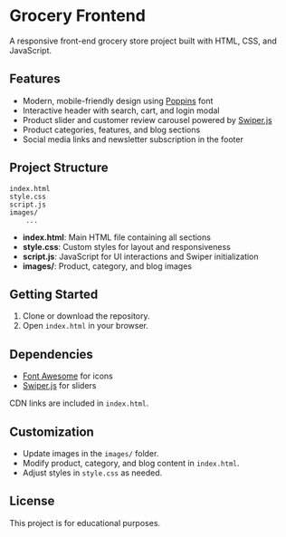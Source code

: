 # Grocery Frontend

A responsive front-end grocery store project built with HTML, CSS, and JavaScript.

## Features

- Modern, mobile-friendly design using [Poppins](https://fonts.google.com/specimen/Poppins) font
- Interactive header with search, cart, and login modal
- Product slider and customer review carousel powered by [Swiper.js](https://swiperjs.com/)
- Product categories, features, and blog sections
- Social media links and newsletter subscription in the footer

## Project Structure

```
index.html
style.css
script.js
images/
    ...
```

- **index.html**: Main HTML file containing all sections
- **style.css**: Custom styles for layout and responsiveness
- **script.js**: JavaScript for UI interactions and Swiper initialization
- **images/**: Product, category, and blog images

## Getting Started

1. Clone or download the repository.
2. Open `index.html` in your browser.

## Dependencies

- [Font Awesome](https://fontawesome.com/) for icons
- [Swiper.js](https://swiperjs.com/) for sliders

CDN links are included in `index.html`.

## Customization

- Update images in the `images/` folder.
- Modify product, category, and blog content in `index.html`.
- Adjust styles in `style.css` as needed.

## License

This project is for educational purposes.
